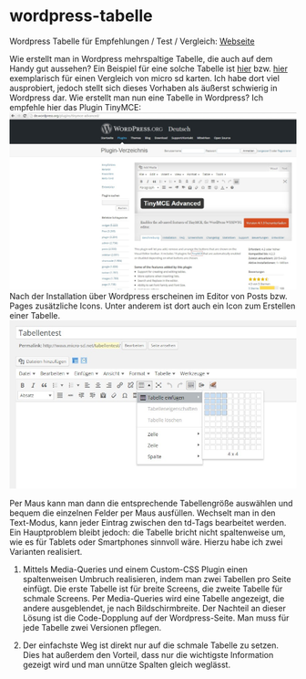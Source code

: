 # wordpress-tabelle
Wordpress Tabelle für Empfehlungen / Test / Vergleich: [Webseite](http://microsd.github.io/wordpress-tabelle/)

Wie erstellt man in Wordpress mehrspaltige Tabelle, die auch auf dem Handy gut aussehen? Ein Beispiel für eine solche Tabelle ist [hier](http://www.micro-sd.net/micro-sd-128gb/) bzw. [hier](http://www.micro-sd.net/micro-sd-64gb/) exemplarisch für einen Vergleich von micro sd karten. Ich habe dort viel ausprobiert, jedoch stellt sich dieses Vorhaben als äußerst schwierig in Wordpress dar. Wie erstellt man nun eine Tabelle in Wordpress? Ich empfehle hier das Plugin TinyMCE: ![TinyMCE](https://raw.githubusercontent.com/microsd/wordpress-tabelle/master/images/tinymce.jpg) Nach der Installation über Wordpress erscheinen im Editor von Posts bzw. Pages zusätzliche Icons. Unter anderem ist dort auch ein Icon zum Erstellen einer Tabelle.
![Tabelle erstellen](https://raw.githubusercontent.com/microsd/wordpress-tabelle/master/images/tabelle.jpg)

Per Maus kann man dann die entsprechende Tabellengröße auswählen und bequem die einzelnen Felder per Maus ausfüllen. Wechselt man in den Text-Modus, kann jeder Eintrag zwischen den td-Tags bearbeitet werden.
Ein Hauptproblem bleibt jedoch: die Tabelle bricht nicht spaltenweise um, wie es für Tablets oder Smartphones sinnvoll wäre. Hierzu habe ich zwei Varianten realisiert.

1. Mittels Media-Queries und einem Custom-CSS Plugin einen spaltenweisen Umbruch realisieren, indem man zwei Tabellen pro Seite einfügt. Die erste Tabelle ist für breite Screens, die zweite Tabelle für schmale Screens. Per Media-Queries wird eine Tabelle angezeigt, die andere ausgeblendet, je nach Bildschirmbreite. Der Nachteil an dieser Lösung ist die Code-Dopplung auf der Wordpress-Seite. Man muss für jede Tabelle zwei Versionen pflegen.

2. Der einfachste Weg ist direkt nur auf die schmale Tabelle zu setzen. Dies hat außerdem den Vorteil, dass nur die wichtigste Information gezeigt wird und man unnütze Spalten gleich weglässt.
